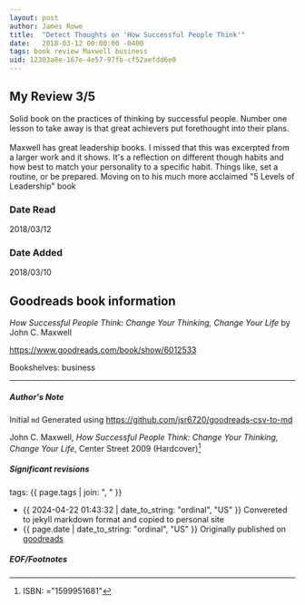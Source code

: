 ```yaml
---
layout: post
author: James Rowe
title:  "Detect Thoughts on 'How Successful People Think'"
date:   2018-03-12 00:00:00 -0400
tags: book review Maxwell business
uid: 12303a8e-167e-4e57-97fb-cf52aefdd6e0
---
```


<!-- highly dependent on how you personally use jekyll templates, and how you want this to show up -->
<!-- escape any jekyll keys with double brackets -->

## My Review 3/5

Solid book on the practices of thinking by successful people. Number one lesson to take away is that great achievers put forethought into their plans.<br/><br/>Maxwell has great leadership books. I missed that this was excerpted from a larger work and it shows. It's a reflection on different though habits and how best to match your personality to a specific habit. Things like, set a routine, or be prepared. Moving on to his much more acclaimed "5 Levels of Leadership" book

### Date Read
2018/03/12

### Date Added
2018/03/10

## Goodreads book information

*How Successful People Think: Change Your Thinking, Change Your Life* by John C. Maxwell

https://www.goodreads.com/book/show/6012533

Bookshelves: business

---

##### Author's Note

Initial `md` Generated using https://github.com/jsr6720/goodreads-csv-to-md

John C. Maxwell, *How Successful People Think: Change Your Thinking, Change Your Life*,  Center Street 2009 (Hardcover)[^1]

##### Significant revisions

tags: {{ page.tags | join: ", " }} <!-- todo move this somewhere -->

- {{ 2024-04-22 01:43:32 | date_to_string: "ordinal", "US" }} Convereted to jekyll markdown format and copied to personal site
- {{ page.date | date_to_string: "ordinal", "US" }} Originally published on [goodreads](https://www.goodreads.com)

##### EOF/Footnotes

[^1]: ISBN: ="1599951681"